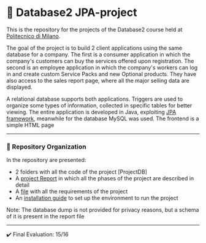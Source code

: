 # :floppy_disk: Database2 JPA-project
This is the repository for the projects of the Database2 course held at [Politecnico di Milano](https://www.polimi.it/).

The goal of the project is to build 2 client applications using the same database for a company. The first is a consumer application in which the company's customers can buy the services offered upon registration. The second is an employee application in which the company's workers can log in and create custom Service Packs and new Optional products. They have also access to the sales report page, where all the major selling data are displayed.

A relational database supports both applications. Triggers are used to organize some types of information, collected in specific tables for better viewing.
The entire application is developed in Java, exploiting [JPA framework](https://it.wikipedia.org/wiki/Java_Persistence_API), meanwhile for the database MySQL was used. The frontend is a simple HTML page

---
### :open_file_folder: Repository Organization
In the repository are presented:
* 2 folders with all the code of the project [ProjectDB]
* A [project Report](https://github.com/GppCalcagno/Database2_JPA-project/blob/main/Documentation%20JPA%20Project.pdf) in which all the phases of the project are described in detail
* A [file](https://github.com/GppCalcagno/Database2_JPA-project/blob/main/Project%20Description.pdf) with all the requirements of the project
* An [installation guide](https://github.com/GppCalcagno/Database2_JPA-project/blob/main/Software%20Installation%20Guide.pdf) to set up the environment to run the project

Note: The database dump is not provided for privacy reasons, but a schema of it is present in the report file

---
✔️ Final Evaluation: 15/16
